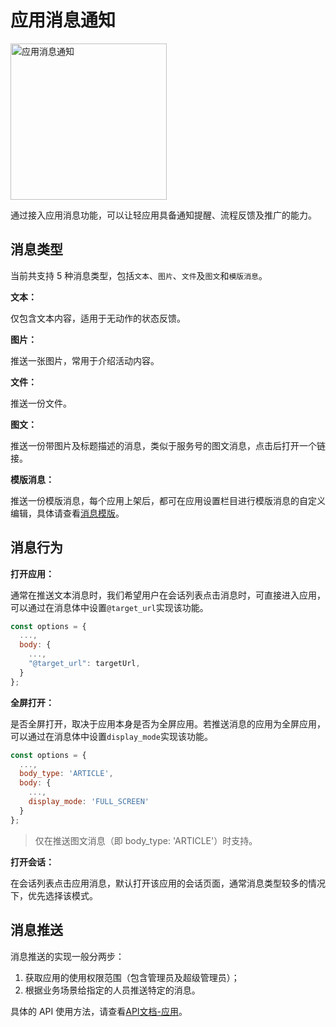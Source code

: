 # 应用消息通知

<p class="w6s-image">
  <img :src="$withBase('/app/message.png')" alt="应用消息通知" width="250px" />
</p>

通过接入应用消息功能，可以让轻应用具备通知提醒、流程反馈及推广的能力。

## 消息类型

当前共支持 5 种消息类型，包括`文本`、`图片`、`文件`及`图文`和`模版消息`。

**文本：**

仅包含文本内容，适用于无动作的状态反馈。

**图片：**

推送一张图片，常用于介绍活动内容。

**文件：**

推送一份文件。

**图文：**

推送一份带图片及标题描述的消息，类似于服务号的图文消息，点击后打开一个链接。

**模版消息：**

推送一份模版消息，每个应用上架后，都可在应用设置栏目进行模版消息的自定义编辑，具体请查看[消息模版](/light-app/#消息模版)。

## 消息行为 

**打开应用：**

通常在推送文本消息时，我们希望用户在会话列表点击消息时，可直接进入应用，可以通过在消息体中设置`@target_url`实现该功能。

```js
const options = {
  ...,
  body: {
    ...,
    "@target_url": targetUrl,
  }
};
```

**全屏打开：**

是否全屏打开，取决于应用本身是否为全屏应用。若推送消息的应用为全屏应用，可以通过在消息体中设置`display_mode`实现该功能。

```js
const options = {
  ...,
  body_type: 'ARTICLE', 
  body: {
    ...,
    display_mode: 'FULL_SCREEN'
  }
};
```

> 仅在推送图文消息（即 body_type: 'ARTICLE'）时支持。

**打开会话：**

在会话列表点击应用消息，默认打开该应用的会话页面，通常消息类型较多的情况下，优先选择该模式。

## 消息推送

消息推送的实现一般分两步：

1. 获取应用的使用权限范围（包含管理员及超级管理员）；
2. 根据业务场景给指定的人员推送特定的消息。

具体的 API 使用方法，请查看[API文档-应用](/api/app/mbox.md)。